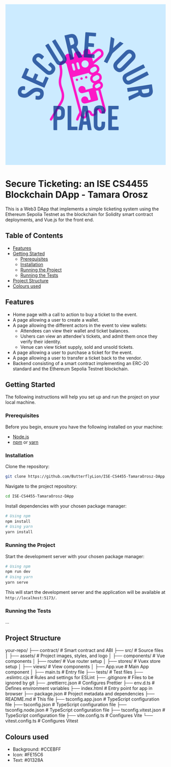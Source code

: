 ![Secure Ticketing Logo](src/assets/logo.svg)
# Secure Ticketing: an ISE CS4455 Blockchain DApp - Tamara Orosz
This is a Web3 DApp that implements a simple ticketing system using the Ethereum Sepolia Testnet as the blockchain for Solidity smart contract deployments, and Vue.js for the front end.

## Table of Contents

- [Features](#features)
- [Getting Started](#getting-started)
    - [Prerequisites](#prerequisites)
    - [Installation](#installation)
    - [Running the Project](#running-the-project)
    - [Running the Tests](#running-the-tests)
- [Project Structure](#project-structure)
- [Colours used](#colours-used)

## Features

- Home page with a call to action to buy a ticket to the event.
- A page allowing a user to create a wallet.
- A page allowing the different actors in the event to view wallets:
    - Attendees can view their wallet and ticket balances.
    - Ushers can view an attendee's tickets, and admit them once they verify their identity.
    - Venue can view ticket supply, sold and unsold tickets.
- A page allowing a user to purchase a ticket for the event.
- A page allowing a user to transfer a ticket back to the vendor.
- Backend consisting of a smart contract implementing an ERC-20 standard and the Ethereum Sepolia Testnet blockchain.

## Getting Started

The following instructions will help you set up and run the project on your local machine.

### Prerequisites

Before you begin, ensure you have the following installed on your machine:
* [Node.js](https://nodejs.org/en/download/package-manager "Download Node.js")
* [npm](https://docs.npmjs.com/downloading-and-installing-node-js-and-npm) or [yarn](https://yarnpkg.com/getting-started/install "See how to install Yarn")

### Installation

Clone the repository:
```bash
git clone https://github.com/ButterflyLion/ISE-CS4455-TamaraOrosz-DApp.git
```
Navigate to the project repository:
```bash
cd ISE-CS4455-TamaraOrosz-DApp
```
Install dependencies with your chosen package manager:
```bash
# Using npm
npm install
# Using yarn
yarn install
```

### Running the Project

Start the development server with your chosen package manager:
```bash
# Using npm
npm run dev
# Using yarn
yarn serve
```

This will start the development server and the application will be available at `http://localhost:5173/`.

### Running the Tests

...

## Project Structure

your-repo/
├── contract/               # Smart contract and ABI
├── src/                    # Source files
│   ├── assets/             # Project images, styles, and logo
│   ├── components/         # Vue components
│   ├── router/             # Vue router setup
│   ├── stores/             # Vuex store setup
│   ├── views/              # View components
│   ├── App.vue             # Main App component
│   ├── main.ts             # Entry file
├── tests/                  # Test files
├── .eslintrc.cjs           # Rules and settings for ESLint
├── .gitignore              # Files to be ignored by git
├── .prettierrc.json        # Configures Prettier
├── env.d.ts                # Defines environment variables
├── index.html              # Entry point for app in browser
├── package.json            # Project metadata and dependencies
├── README.md               # This file
├── tsconfig.app.json       # TypeScript configuration file
├── tsconfig.json           # TypeScript configuration file
├── tsconfig.node.json      # TypeScript configuration file
├── tsconfig.vitest.json    # TypeScript configuration file
├── vite.config.ts          # Configures Vite
└── vitest.config.ts        # Configures Vitest

## Colours used
- Background: #CCEBFF
- Icon: #FE15C6
- Text: #01328A
